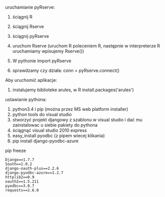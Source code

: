 
uruchamianie pyRserve:
1. ściągnij R 

2. ściągnij Rserve

3. ściągnij pyRserve

4. uruchom Rserve (uruchom R poleceniem R, następnie w interpreterze R uruchamiamy wpisujemy Rserve())

5. W pythonie import pyRserve

6. sprawdzamy czy działa: conn = pyRserve.connect()

Aby uruchomić aplikacje:

1. instalujemy biblioteke arules, w R install.packages('arules')

ustawianie pythona:

1.  python3.4 i pip (można przez MS web platform installer)
2.  python tools do visual studio
3.  stworzyć projekt djangowy z szablonu w visual studio i dać mu zainstalowac u siebie pakiety do pythona
4.  ściągnąć visual studio 2010 express
5.  easy_install pyodbc (z pipem wiecej klikania)
6.  pip install django-pyodbc-azure

pip freeze
```
Django==1.7.7
South==1.0.2
django-oauth-plus==2.2.6
django-pyodbc-azure==1.2.7
httplib2==0.9
oauth2==1.5.211
pyodbc==3.0.7
requests==2.6.0
```
